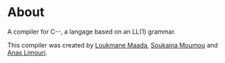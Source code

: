 # About

A compiler for C--, a langage based on an LL(1) grammar.

This compiler was created by [Loukmane Maada](https://www.linkedin.com/in/loukmane-maada-638077151/), [Soukaina Moumou](https://www.linkedin.com/in/soukaina-moumou/) and [Anas Limouri](https://www.linkedin.com/in/anas-limouri/).  

